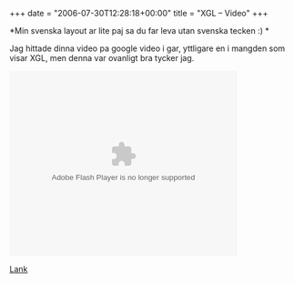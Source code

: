 +++
date = "2006-07-30T12:28:18+00:00"
title = "XGL &#8211; Video"
+++

*Min svenska layout ar lite paj sa du far leva utan svenska tecken :) *

Jag hittade dinna video pa google video i gar, yttligare en i mangden som visar XGL, men denna var ovanligt bra tycker jag.

<embed style="width:400px; height:326px;" id="VideoPlayback" type="application/x-shockwave-flash" src="http://video.google.com/googleplayer.swf?docId=-3304682858126153303">
</embed>

  
[Lank][1]

<small></small>

 [1]: http://video.google.com/videoplay?docid=-3304682858126153303
